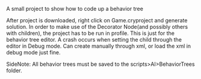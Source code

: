 A small project to show how to code up a behavior tree

After project is downloaded, right click on Game.cryproject and generate solution. In order to make use of the Decorator Node(and possibly others with children), the project has to be run in profile. This is just for the behavior tree editor. A crash occurs when setting the child through the editor in Debug mode. Can create manually through xml, or load the xml in debug mode just fine.

SideNote: All behavior trees must be saved to the scripts>AI>BehaviorTrees folder.
